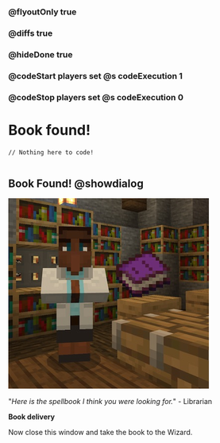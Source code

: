 ### @flyoutOnly true
### @diffs true
### @hideDone true
### @codeStart players set @s codeExecution 1
### @codeStop players set @s codeExecution 0

# Book found!

```template
// Nothing here to code!
```

```ghost
```

## Book Found! @showdialog

![Librarian with book](https://raw.githubusercontent.com/CausewayDigital/Minecraft-EE-MakeCode/refs/heads/master/tutorials/python-islands/island-3/library/library_found.jpg)

"*Here is the spellbook I think you were looking for.*" - Librarian


**Book delivery**

Now close this window and take the book to the Wizard.

```spy

```